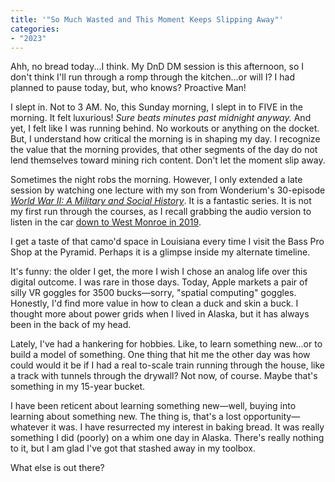 ```yaml
---
title: '"So Much Wasted and This Moment Keeps Slipping Away"'
categories:
- "2023"
---
```


Ahh, no bread today...I think.  My DnD DM session is this afternoon, so I don't think I'll run through a romp through the kitchen...or will I?  I had planned to pause today, but, who knows?  Proactive Man!

I slept in.  Not to 3 AM.  No, this Sunday morning, I slept in to FIVE in the morning.  It felt luxurious!  *Sure beats minutes past midnight anyway.*  And yet, I felt like I was running behind.  No workouts or anything on the docket.  But, I understand how critical the morning is in shaping my day.  I recognize the value that the morning provides, that other segments of the day do not lend themselves toward mining rich content.  Don't let the moment slip away.

Sometimes the night robs the morning.  However, I only extended a late session by watching one lecture with my son from Wonderium's  30-episode [*World War II: A Military and Social History*](https://www.wondrium.com/thomas-childers).  It is a fantastic series.  It is not my first run through the courses, as I recall grabbing the audio version to listen in the car [down to West Monroe in 2019](https://duckcommander.com/pages/visit-us).  

I get a taste of that camo'd space in Louisiana every time I visit the Bass Pro Shop at the Pyramid.  Perhaps it is a glimpse inside my alternate timeline.

It's funny: the older I get, the more I wish I chose an analog life over this digital outcome.  I was rare in those days.  Today, Apple markets a pair of silly VR goggles for 3500 bucks—sorry, "spatial computing" goggles.  Honestly, I'd find more value in how to clean a duck and skin a buck.  I thought more about power grids when I lived in Alaska, but it has always been in the back of my head.

Lately, I've had a hankering for hobbies.  Like, to learn something new...or to build a model of something.  One thing that hit me the other day was how could would it be if I had a real to-scale train running through the house, like a track with tunnels through the drywall?  Not now, of course.  Maybe that's something in my 15-year bucket.

I have been reticent about learning something new—well, buying into learning about something new.  The thing is, that's a lost opportunity—whatever it was.  I have resurrected my interest in baking bread.  It was really something I did (poorly) on a whim one day in Alaska.  There's really nothing to it, but I am glad I've got that stashed away in my toolbox.  

What else is out there?
